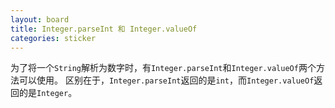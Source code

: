 ```yaml
---
layout: board
title: Integer.parseInt 和 Integer.valueOf
categories: sticker
---
```


为了将一个`String`解析为数字时，有`Integer.parseInt`和`Integer.valueOf`两个方法可以使用。
区别在于，`Integer.parseInt`返回的是`int`，而`Integer.valueOf`返回的是`Integer`。
